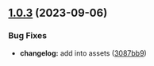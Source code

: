 ## [1.0.3](https://github.com/roggervalf/test-conventional-commits/compare/v1.0.2...v1.0.3) (2023-09-06)


### Bug Fixes

* **changelog:** add into assets ([3087bb9](https://github.com/roggervalf/test-conventional-commits/commit/3087bb935375811ee16f8980ea558e356ac9ab41))
